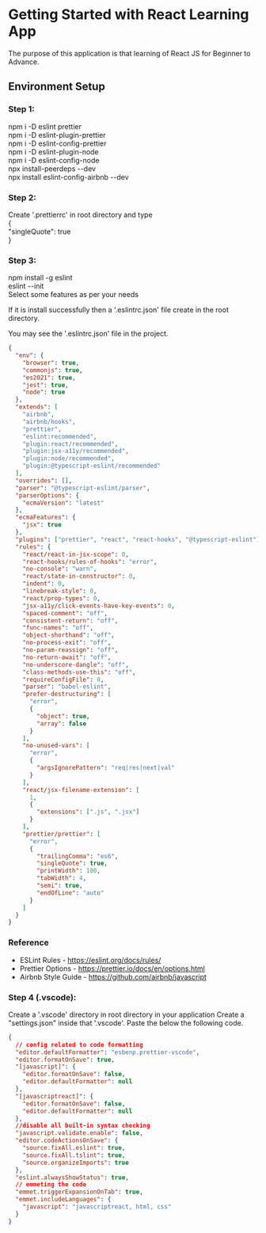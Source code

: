 # Getting Started with React Learning App

The purpose of this application is that learning of React JS for Beginner to Advance.

## Environment Setup

### Step 1:

npm i -D eslint prettier \
npm i -D eslint-plugin-prettier \
npm i -D eslint-config-prettier \
npm i -D eslint-plugin-node \
npm i -D eslint-config-node \
npx install-peerdeps --dev \
npx install eslint-config-airbnb --dev

### Step 2:

Create '.prettierrc' in root directory and type \
{ \
"singleQuote": true \
}

### Step 3:

npm install -g eslint \
eslint --init \
Select some features as per your needs

If it is install successfully then a '.eslintrc.json' file create in the root directory.

You may see the '.eslintrc.json' file in the project.

```json
{
  "env": {
    "browser": true,
    "commonjs": true,
    "es2021": true,
    "jest": true,
    "node": true
  },
  "extends": [
    "airbnb",
    "airbnb/hooks",
    "prettier",
    "eslint:recommended",
    "plugin:react/recommended",
    "plugin:jsx-a11y/recommended",
    "plugin:node/recommended",
    "plugin:@typescript-eslint/recommended"
  ],
  "overrides": [],
  "parser": "@typescript-eslint/parser",
  "parserOptions": {
    "ecmaVersion": "latest"
  },
  "ecmaFeatures": {
    "jsx": true
  },
  "plugins": ["prettier", "react", "react-hooks", "@typescript-eslint"],
  "rules": {
    "react/react-in-jsx-scope": 0,
    "react-hooks/rules-of-hooks": "error",
    "no-console": "warn",
    "react/state-in-constructor": 0,
    "indent": 0,
    "linebreak-style": 0,
    "react/prop-types": 0,
    "jsx-a11y/click-events-have-key-events": 0,
    "spaced-comment": "off",
    "consistent-return": "off",
    "func-names": "off",
    "object-shorthand": "off",
    "no-process-exit": "off",
    "no-param-reassign": "off",
    "no-return-await": "off",
    "no-underscore-dangle": "off",
    "class-methods-use-this": "off",
    "requireConfigFile": 0,
    "parser": "babel-eslint",
    "prefer-destructuring": [
      "error",
      {
        "object": true,
        "array": false
      }
    ],
    "no-unused-vars": [
      "error",
      {
        "argsIgnorePattern": "req|res|next|val"
      }
    ],
    "react/jsx-filename-extension": [
      1,
      {
        "extensions": [".js", ".jsx"]
      }
    ],
    "prettier/prettier": [
      "error",
      {
        "trailingComma": "es6",
        "singleQuote": true,
        "printWidth": 100,
        "tabWidth": 4,
        "semi": true,
        "endOfLine": "auto"
      }
    ]
  }
}
```

### Reference

- ESLint Rules - https://eslint.org/docs/rules/
- Prettier Options - https://prettier.io/docs/en/options.html
- Airbnb Style Guide - https://github.com/airbnb/javascript

### Step 4 (.vscode):

Create a '.vscode' directory in root directory in your application
Create a "settings.json" inside that '.vscode'.
Paste the below the following code.

```json
{
  // config related to code formatting
  "editor.defaultFormatter": "esbenp.prettier-vscode",
  "editor.formatOnSave": true,
  "[javascript]": {
    "editor.formatOnSave": false,
    "editor.defaultFormatter": null
  },
  "[javascriptreact]": {
    "editor.formatOnSave": false,
    "editor.defaultFormatter": null
  },
  //disable all built-in syntax checking
  "javascript.validate.enable": false,
  "editor.codeActionsOnSave": {
    "source.fixAll.eslint": true,
    "source.fixAll.tslint": true,
    "source.organizeImports": true
  },
  "eslint.alwaysShowStatus": true,
  // emmeting the code
  "emmet.triggerExpansionOnTab": true,
  "emmet.includeLanguages": {
    "javascript": "javascriptreact, html, css"
  }
}
```
